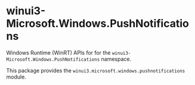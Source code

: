 <!-- warning: Please don't edit this file. It was automatically generated. -->

# winui3-Microsoft.Windows.PushNotifications

Windows Runtime (WinRT) APIs for for the `winui3-Microsoft.Windows.PushNotifications` namespace.

This package provides the `winui3.microsoft.windows.pushnotifications` module.
